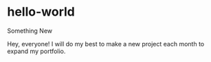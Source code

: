 # hello-world
Something New

Hey, everyone!
I will do my best to make a new project each month to expand my portfolio.
